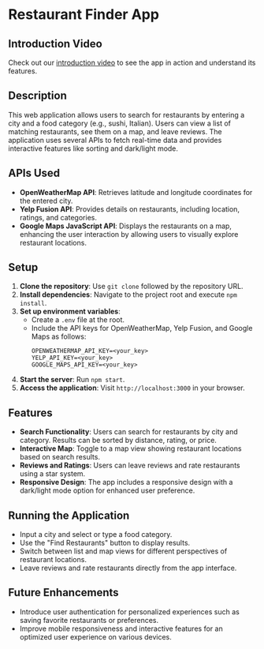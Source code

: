 # Restaurant Finder App

## Introduction Video

Check out our [introduction video](https://www.canva.com/design/DAGEAReXpwU/0b9Yu48h5R1rw_5fFMwVbw/watch?utm_content=DAGEAReXpwU&utm_campaign=designshare&utm_medium=link&utm_source=editor) to see the app in action and understand its features.

## Description

This web application allows users to search for restaurants by entering a city and a food category (e.g., sushi, Italian). Users can view a list of matching restaurants, see them on a map, and leave reviews. The application uses several APIs to fetch real-time data and provides interactive features like sorting and dark/light mode.

## APIs Used

- **OpenWeatherMap API**: Retrieves latitude and longitude coordinates for the entered city.
- **Yelp Fusion API**: Provides details on restaurants, including location, ratings, and categories.
- **Google Maps JavaScript API**: Displays the restaurants on a map, enhancing the user interaction by allowing users to visually explore restaurant locations.

## Setup

1. **Clone the repository**: Use `git clone` followed by the repository URL.
2. **Install dependencies**: Navigate to the project root and execute `npm install`.
3. **Set up environment variables**:
   - Create a `.env` file at the root.
   - Include the API keys for OpenWeatherMap, Yelp Fusion, and Google Maps as follows:
     ```
     OPENWEATHERMAP_API_KEY=<your_key>
     YELP_API_KEY=<your_key>
     GOOGLE_MAPS_API_KEY=<your_key>
     ```
4. **Start the server**: Run `npm start`.
5. **Access the application**: Visit `http://localhost:3000` in your browser.

## Features

- **Search Functionality**: Users can search for restaurants by city and category. Results can be sorted by distance, rating, or price.
- **Interactive Map**: Toggle to a map view showing restaurant locations based on search results.
- **Reviews and Ratings**: Users can leave reviews and rate restaurants using a star system.
- **Responsive Design**: The app includes a responsive design with a dark/light mode option for enhanced user preference.

## Running the Application

- Input a city and select or type a food category.
- Use the "Find Restaurants" button to display results.
- Switch between list and map views for different perspectives of restaurant locations.
- Leave reviews and rate restaurants directly from the app interface.

## Future Enhancements

- Introduce user authentication for personalized experiences such as saving favorite restaurants or preferences.
- Improve mobile responsiveness and interactive features for an optimized user experience on various devices.
